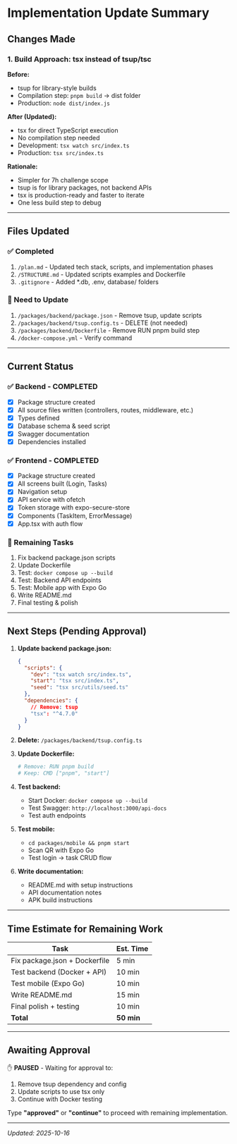 # Implementation Update Summary

## Changes Made

### 1. Build Approach: tsx instead of tsup/tsc

**Before:**
- tsup for library-style builds
- Compilation step: `pnpm build` → dist folder
- Production: `node dist/index.js`

**After (Updated):**
- tsx for direct TypeScript execution
- No compilation step needed
- Development: `tsx watch src/index.ts`
- Production: `tsx src/index.ts`

**Rationale:**
- Simpler for 7h challenge scope
- tsup is for library packages, not backend APIs
- tsx is production-ready and faster to iterate
- One less build step to debug

---

## Files Updated

### ✅ Completed
1. `/plan.md` - Updated tech stack, scripts, and implementation phases
2. `/STRUCTURE.md` - Updated scripts examples and Dockerfile
3. `.gitignore` - Added *.db, .env, database/ folders

### 🔄 Need to Update
1. `/packages/backend/package.json` - Remove tsup, update scripts
2. `/packages/backend/tsup.config.ts` - DELETE (not needed)
3. `/packages/backend/Dockerfile` - Remove RUN pnpm build step
4. `/docker-compose.yml` - Verify command

---

## Current Status

### ✅ Backend - COMPLETED
- [x] Package structure created
- [x] All source files written (controllers, routes, middleware, etc.)
- [x] Types defined
- [x] Database schema & seed script
- [x] Swagger documentation
- [x] Dependencies installed

### ✅ Frontend - COMPLETED
- [x] Package structure created
- [x] All screens built (Login, Tasks)
- [x] Navigation setup
- [x] API service with ofetch
- [x] Token storage with expo-secure-store
- [x] Components (TaskItem, ErrorMessage)
- [x] App.tsx with auth flow

### 🔄 Remaining Tasks
1. Fix backend package.json scripts
2. Update Dockerfile
3. Test: `docker compose up --build`
4. Test: Backend API endpoints
5. Test: Mobile app with Expo Go
6. Write README.md
7. Final testing & polish

---

## Next Steps (Pending Approval)

1. **Update backend package.json:**
   ```json
   {
     "scripts": {
       "dev": "tsx watch src/index.ts",
       "start": "tsx src/index.ts",
       "seed": "tsx src/utils/seed.ts"
     },
     "dependencies": {
       // Remove: tsup
       "tsx": "^4.7.0"
     }
   }
   ```

2. **Delete:** `/packages/backend/tsup.config.ts`

3. **Update Dockerfile:**
   ```dockerfile
   # Remove: RUN pnpm build
   # Keep: CMD ["pnpm", "start"]
   ```

4. **Test backend:**
   - Start Docker: `docker compose up --build`
   - Test Swagger: `http://localhost:3000/api-docs`
   - Test auth endpoints

5. **Test mobile:**
   - `cd packages/mobile && pnpm start`
   - Scan QR with Expo Go
   - Test login → task CRUD flow

6. **Write documentation:**
   - README.md with setup instructions
   - API documentation notes
   - APK build instructions

---

## Time Estimate for Remaining Work

| Task | Est. Time |
|------|-----------|
| Fix package.json + Dockerfile | 5 min |
| Test backend (Docker + API) | 10 min |
| Test mobile (Expo Go) | 10 min |
| Write README.md | 15 min |
| Final polish + testing | 10 min |
| **Total** | **50 min** |

---

## Awaiting Approval

✋ **PAUSED** - Waiting for approval to:
1. Remove tsup dependency and config
2. Update scripts to use tsx only
3. Continue with Docker testing

Type **"approved"** or **"continue"** to proceed with remaining implementation.

---

*Updated: 2025-10-16*
